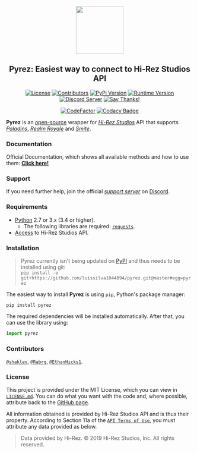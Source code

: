<div  align="center">
<a href="https://github.com/luissilva1044894/Pyrez" title="Pyrez - Github repository" alt="Pyrez: Easiest way to connect to Hi-Rez Studios API!"><img src="https://raw.githubusercontent.com/luissilva1044894/Pyrez/gh-pages/assets/images/Pyrez.png" height="128" width="128"></a>

## Pyrez: Easiest way to connect to Hi-Rez Studios API
[![License](https://img.shields.io/github/license/luissilva1044894/Pyrez.svg?style=plastic&logoWidth=15)](./LICENSE "Pyrez · License")
[![Contributors](https://img.shields.io/github/contributors/luissilva1044894/Pyrez.svg?style=plastic&logo=github&logoWidth=15)](https://github.com/luissilva1044894/Pyrez/graphs/contributors "Contributors")
[![PyPi Version](https://img.shields.io/pypi/v/pyrez.svg?style=plastic&logo=pypi&logoWidth=15)](https://pypi.org/project/pyrez "Pyrez · PyPI")
[![Runtime Version](https://img.shields.io/pypi/pyversions/pyrez.svg?style=plastic&logo=python&logoWidth=15)](https://pypi.org/project/pyrez "Python Runtime Versions")
[![Discord Server](https://img.shields.io/discord/549020573846470659.svg?style=plastic&logo=discord&logoWidth=15)](https://discord.gg/XkydRPS "Support Server · Discord")
[![Say Thanks!](https://img.shields.io/badge/Say%20Thanks-!-1EAEDB.svg)](https://saythanks.io/to/luissilva1044894 "Say Thanks!")

[![CodeFactor](https://www.codefactor.io/repository/github/luissilva1044894/pyrez/badge)](https://www.codefactor.io/repository/github/luissilva1044894/pyrez "Pyrez · CodeFactor")
[![Codacy Badge](https://api.codacy.com/project/badge/Grade/b3bb9e1efed0432ab923c11c2250089c)](https://www.codacy.com/app/luissilva1044894/Pyrez?utm_source=github.com&amp;utm_medium=referral&amp;utm_content=luissilva1044894/Pyrez&amp;utm_campaign=Badge_Grade)
</div>

**Pyrez** is an [open-source](http://www.opensource.org "See http://www.opensource.org for the Open Source Definition") wrapper for [*Hi-Rez Studios*](http://www.hirezstudios.com "Hi-Rez Studios") API that supports [*Paladins*](https://www.paladins.com "Paladins Game"), [*Realm Royale*](https://www.realmroyale.com "Realm Royale Game") and [*Smite*](https://www.smitegame.com "Smite Game").

### Documentation
Official Documentation, which shows all available methods and how to use them: [**Click here!**](https://luissilva1044894.github.io/Pyrez/docs/ "Pyrez · Documentation")

### Support
If you need further help, join the official [*support server*](
https://discord.gg/XkydRPS "Support Server · Discord") on [Discord](https://discordapp.com/ "Discord App").

### Requirements
* [Python](http://python.org "Python.org") 2.7 or 3.x (3.4 or higher).
	* The following libraries are required: [`requests`](https://pypi.org/project/requests "requests").
* [Access](https://luissilva1044894.github.io/Pyrez/docs#registration "Form access to Hi-Rez Studios API") to Hi-Rez Studios API.

### Installation
> Pyrez currently isn't being updated on [PyPI](https://pypi.org/project/pyrez "Pyrez · PyPI") and thus needs to be installed using git: <br/>`pip install -e git+https://github.com/luissilva1044894/pyrez.git@master#egg=pyrez`

The easiest way to install **Pyrez** is using `pip`, Python's package manager:

```
pip install pyrez
```
The required dependencies will be installed automatically.
After that, you can use the library using:
```py
import pyrez
```

### Contributors
[`@shaklev`](https://github.com/shaklev "Aleksandar"), [`@Rabrg`](https://github.com/Rabrg "Ryan Greene"), [`@EthanHicks1`](https://github.com/EthanHicks1 "Ethan Hicks").

### License
This project is provided under the MIT License, which you can view in [`LICENSE.md`](./LICENSE "Pyrez · License"). You can do what you want with the code and, where possible, attribute back to the [GitHub page](https://github.com/luissilva1044894/Pyrez "Pyrez · Github repository").

All information obtained is provided by Hi-Rez Studios API and is thus their property. According to Section 11a of the [`API Terms of Use`](https://www.hirezstudios.com/wp-content/themes/hi-rez-studios/pdf/api-terms-of-use-agreement.pdf "Hi-Rez Studios API · Terms of Use"), you must attribute any data provided as below.

> Data provided by Hi-Rez. © 2019 Hi-Rez Studios, Inc. All rights reserved.
